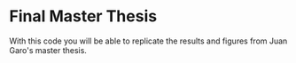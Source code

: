 # Final Master Thesis
With this code you will be able to replicate the results and figures from Juan Garo's master thesis.
